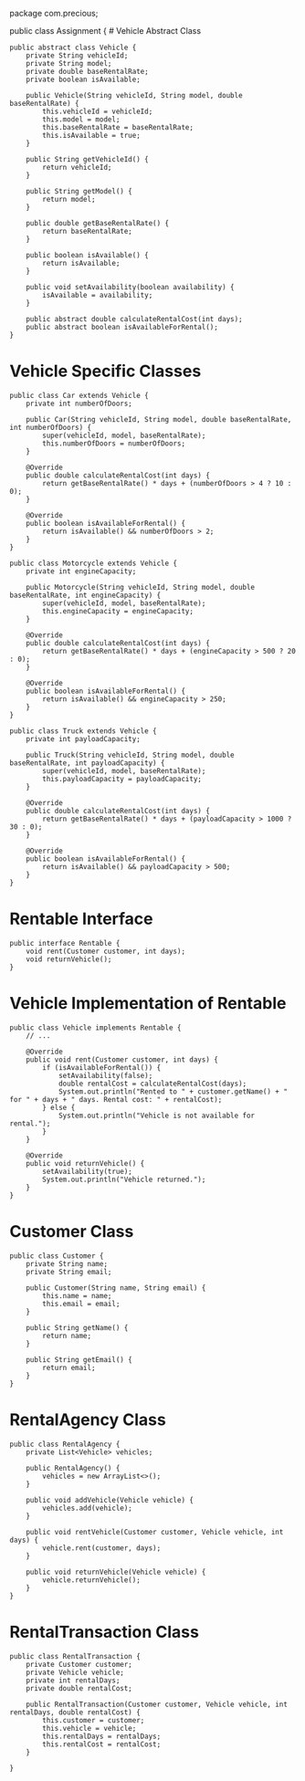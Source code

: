 package com.precious;

public class Assignment {
    # Vehicle Abstract Class

    public abstract class Vehicle {
        private String vehicleId;
        private String model;
        private double baseRentalRate;
        private boolean isAvailable;

        public Vehicle(String vehicleId, String model, double baseRentalRate) {
            this.vehicleId = vehicleId;
            this.model = model;
            this.baseRentalRate = baseRentalRate;
            this.isAvailable = true;
        }

        public String getVehicleId() {
            return vehicleId;
        }

        public String getModel() {
            return model;
        }

        public double getBaseRentalRate() {
            return baseRentalRate;
        }

        public boolean isAvailable() {
            return isAvailable;
        }

        public void setAvailability(boolean availability) {
            isAvailable = availability;
        }

        public abstract double calculateRentalCost(int days);
        public abstract boolean isAvailableForRental();
    }


# Vehicle Specific Classes

    public class Car extends Vehicle {
        private int numberOfDoors;

        public Car(String vehicleId, String model, double baseRentalRate, int numberOfDoors) {
            super(vehicleId, model, baseRentalRate);
            this.numberOfDoors = numberOfDoors;
        }

        @Override
        public double calculateRentalCost(int days) {
            return getBaseRentalRate() * days + (numberOfDoors > 4 ? 10 : 0);
        }

        @Override
        public boolean isAvailableForRental() {
            return isAvailable() && numberOfDoors > 2;
        }
    }

    public class Motorcycle extends Vehicle {
        private int engineCapacity;

        public Motorcycle(String vehicleId, String model, double baseRentalRate, int engineCapacity) {
            super(vehicleId, model, baseRentalRate);
            this.engineCapacity = engineCapacity;
        }

        @Override
        public double calculateRentalCost(int days) {
            return getBaseRentalRate() * days + (engineCapacity > 500 ? 20 : 0);
        }

        @Override
        public boolean isAvailableForRental() {
            return isAvailable() && engineCapacity > 250;
        }
    }

    public class Truck extends Vehicle {
        private int payloadCapacity;

        public Truck(String vehicleId, String model, double baseRentalRate, int payloadCapacity) {
            super(vehicleId, model, baseRentalRate);
            this.payloadCapacity = payloadCapacity;
        }

        @Override
        public double calculateRentalCost(int days) {
            return getBaseRentalRate() * days + (payloadCapacity > 1000 ? 30 : 0);
        }

        @Override
        public boolean isAvailableForRental() {
            return isAvailable() && payloadCapacity > 500;
        }
    }


# Rentable Interface

    public interface Rentable {
        void rent(Customer customer, int days);
        void returnVehicle();
    }


# Vehicle Implementation of Rentable

    public class Vehicle implements Rentable {
        // ...

        @Override
        public void rent(Customer customer, int days) {
            if (isAvailableForRental()) {
                setAvailability(false);
                double rentalCost = calculateRentalCost(days);
                System.out.println("Rented to " + customer.getName() + " for " + days + " days. Rental cost: " + rentalCost);
            } else {
                System.out.println("Vehicle is not available for rental.");
            }
        }

        @Override
        public void returnVehicle() {
            setAvailability(true);
            System.out.println("Vehicle returned.");
        }
    }


# Customer Class

    public class Customer {
        private String name;
        private String email;

        public Customer(String name, String email) {
            this.name = name;
            this.email = email;
        }

        public String getName() {
            return name;
        }

        public String getEmail() {
            return email;
        }
    }


# RentalAgency Class

    public class RentalAgency {
        private List<Vehicle> vehicles;

        public RentalAgency() {
            vehicles = new ArrayList<>();
        }

        public void addVehicle(Vehicle vehicle) {
            vehicles.add(vehicle);
        }

        public void rentVehicle(Customer customer, Vehicle vehicle, int days) {
            vehicle.rent(customer, days);
        }

        public void returnVehicle(Vehicle vehicle) {
            vehicle.returnVehicle();
        }
    }


# RentalTransaction Class

    public class RentalTransaction {
        private Customer customer;
        private Vehicle vehicle;
        private int rentalDays;
        private double rentalCost;

        public RentalTransaction(Customer customer, Vehicle vehicle, int rentalDays, double rentalCost) {
            this.customer = customer;
            this.vehicle = vehicle;
            this.rentalDays = rentalDays;
            this.rentalCost = rentalCost;
        }

    }
